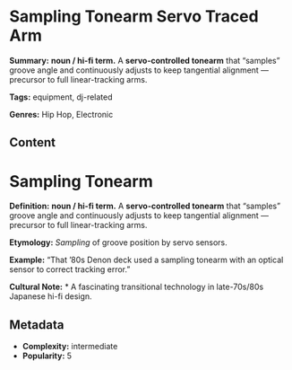 # Sampling Tonearm Servo Traced Arm

**Summary:** **noun / hi-fi term.** A **servo-controlled tonearm** that “samples” groove angle and continuously adjusts to keep tangential alignment — precursor to full linear-tracking arms.

**Tags:** equipment, dj-related

**Genres:** Hip Hop, Electronic

## Content

# Sampling Tonearm

**Definition:** **noun / hi-fi term.** A **servo-controlled tonearm** that “samples” groove angle and continuously adjusts to keep tangential alignment — precursor to full linear-tracking arms.

**Etymology:** *Sampling* of groove position by servo sensors.

**Example:** “That ’80s Denon deck used a sampling tonearm with an optical sensor to correct tracking error.”

**Cultural Note:** * A fascinating transitional technology in late-70s/80s Japanese hi-fi design.

## Metadata

- **Complexity:** intermediate
- **Popularity:** 5
